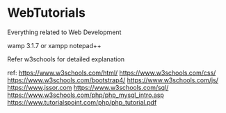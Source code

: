 # WebTutorials
Everything related to Web Development

wamp 3.1.7  or xampp
notepad++


Refer w3schools for detailed explanation




ref: https://www.w3schools.com/html/
     https://www.w3schools.com/css/
	 https://www.w3schools.com/bootstrap4/
	 https://www.w3schools.com/js/
	 https://www.jssor.com
	 https://www.w3schools.com/sql/
	 https://www.w3schools.com/php/php_mysql_intro.asp
	 https://www.tutorialspoint.com/php/php_tutorial.pdf




